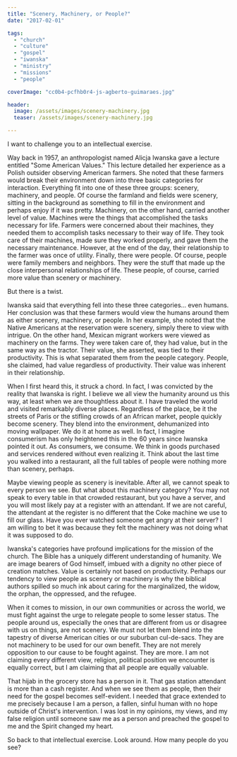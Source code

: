 ```yaml
---
title: "Scenery, Machinery, or People?"
date: "2017-02-01"

tags: 
  - "church"
  - "culture"
  - "gospel"
  - "iwanska"
  - "ministry"
  - "missions"
  - "people"

coverImage: "cc0b4-pcfhb0r4-js-agberto-guimaraes.jpg"

header:
  image: /assets/images/scenery-machinery.jpg
  teaser: /assets/images/scenery-machinery.jpg

---
```


I want to challenge you to an intellectual exercise.

Way back in 1957, an anthropologist named Alicja Iwanska gave a lecture entitled "Some American Values." This lecture detailed her experience as a Polish outsider observing American farmers. She noted that these farmers would break their environment down into three basic categories for interaction. Everything fit into one of these three groups: scenery, machinery, and people. Of course the farmland and fields were scenery, sitting in the background as something to fill in the environment and perhaps enjoy if it was pretty. Machinery, on the other hand, carried another level of value. Machines were the things that accomplished the tasks necessary for life. Farmers were concerned about their machines, they needed them to accomplish tasks necessary to their way of life. They took care of their machines, made sure they worked properly, and gave them the necessary maintenance. However, at the end of the day, their relationship to the farmer was once of utility. Finally, there were people. Of course, people were family members and neighbors. They were the stuff that made up the close interpersonal relationships of life. These people, of course, carried more value than scenery or machinery.

But there is a twist.

Iwanska said that everything fell into these three categories... even humans. Her conclusion was that these farmers would view the humans around them as either scenery, machinery, or people. In her example, she noted that the Native Americans at the reservation were scenery, simply there to view with intrigue. On the other hand, Mexican migrant workers were viewed as machinery on the farms. They were taken care of, they had value, but in the same way as the tractor. Their value, she asserted, was tied to their productivity. This is what separated them from the people category. People, she claimed, had value regardless of productivity. Their value was inherent in their relationship.

When I first heard this, it struck a chord. In fact, I was convicted by the reality that Iwanska is right. I believe we all view the humanity around us this way, at least when we are thoughtless about it. I have traveled the world and visited remarkably diverse places. Regardless of the place, be it the streets of Paris or the stifling crowds of an African market, people quickly become scenery. They blend into the environment, dehumanized into moving wallpaper. We do it at home as well. In fact, I imagine consumerism has only heightened this in the 60 years since Iwanska pointed it out. As consumers, we consume. We think in goods purchased and services rendered without even realizing it. Think about the last time you walked into a restaurant, all the full tables of people were nothing more than scenery, perhaps.

Maybe viewing people as scenery is inevitable. After all, we cannot speak to every person we see. But what about this machinery category? You may not speak to every table in that crowded restaurant, but you have a server, and you will most likely pay at a register with an attendant. If we are not careful, the attendant at the register is no different that the Coke machine we use to fill our glass. Have you ever watched someone get angry at their server? I am willing to bet it was because they felt the machinery was not doing what it was supposed to do.

Iwanska's categories have profound implications for the mission of the church. The Bible has a uniquely different understanding of humanity. We are image bearers of God himself, imbued with a dignity no other piece of creation matches. Value is certainly not based on productivity. Perhaps our tendency to view people as scenery or machinery is why the biblical authors spilled so much ink about caring for the marginalized, the widow, the orphan, the oppressed, and the refugee.

When it comes to mission, in our own communities or across the world, we must fight against the urge to relegate people to some lesser status. The people around us, especially the ones that are different from us or disagree with us on things, are not scenery. We must not let them blend into the tapestry of diverse American cities or our suburban cul-de-sacs. They are not machinery to be used for our own benefit. They are not merely opposition to our cause to be fought against. They are more. I am not claiming every different view, religion, political position we encounter is equally correct, but I am claiming that all people are equally valuable.

That hijab in the grocery store has a person in it. That gas station attendant is more than a cash register. And when we see them as people, then their need for the gospel becomes self-evident. I needed that grace extended to me precisely because I am a person, a fallen, sinful human with no hope outside of Christ's intervention. I was lost in my opinions, my views, and my false religion until someone saw me as a person and preached the gospel to me and the Spirit changed my heart.

So back to that intellectual exercise. Look around. How many people do you see?
